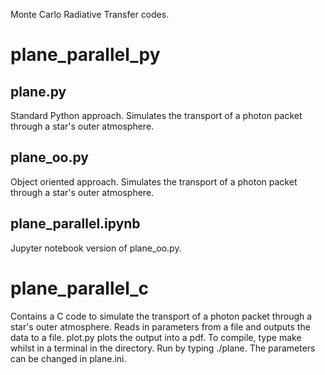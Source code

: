 Monte Carlo Radiative Transfer codes. 

# plane_parallel_py
## plane.py
   Standard Python approach. Simulates the transport of a photon packet through
   a star's outer atmosphere. 
## plane_oo.py
   Object oriented approach. Simulates the transport of a photon packet through
   a star's outer atmosphere.
## plane_parallel.ipynb
   Jupyter notebook version of plane_oo.py.

# plane_parallel_c
   Contains a C code to simulate the transport of a photon packet through a 
   star's outer atmosphere. Reads in parameters from a file and outputs the
   data to a file. plot.py plots the output into a pdf. To compile, type
   make whilst in a terminal in the directory. Run by typing ./plane. The 
   parameters can be changed in plane.ini.
